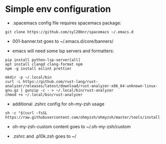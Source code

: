 # Simple env configuration

* .spacemacs config file requires spacemacs package:

```
git clone https://github.com/syl20bnr/spacemacs ~/.emacs.d
```

* 001-banner.txt goes to ~/.emacs.d/core/banners/

* emacs will need some lsp servers and formatters:

```
pip install python-lsp-server[all]
apt install clangd clang-format npm
npm -g install eslint prettier

mkdir -p ~/.local/bin
curl -L https://github.com/rust-lang/rust-analyzer/releases/latest/download/rust-analyzer-x86_64-unknown-linux-gnu.gz | gunzip -c - > ~/.local/bin/rust-analyzer
chmod +x ~/.local/bin/rust-analyzer
```

* additional .zshrc config for oh-my-zsh usage

```
sh -c "$(curl -fsSL https://raw.githubusercontent.com/ohmyzsh/ohmyzsh/master/tools/install.sh)"
```

* oh-my-zsh-custom content goes to ~/.oh-my-zsh/custom

* .zshrc and .p10k.zsh goes to ~/

